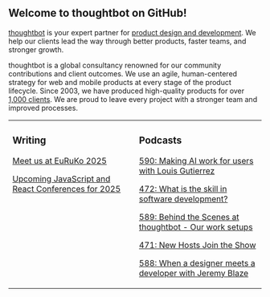 ## Welcome to thoughtbot on GitHub!

[thoughtbot][1] is your expert partner for [product design and development][2].
We help our clients lead the way through better products, faster teams, and stronger growth.

thoughtbot is a global consultancy renowned for our community contributions and
client outcomes. We use an agile, human-centered strategy for web and mobile
products at every stage of the product lifecycle. Since 2003, we have produced
high-quality products for over [1,000 clients][3]. We are proud to leave every
project with a stronger team and improved processes.

<table><tr><td valign="top" width="50%">

### Writing

<!-- blog starts -->
[Meet us at EuRuKo 2025](https://feed.thoughtbot.com/link/24077/17136518/meet-us-at-euruko-2025)

[Upcoming JavaScript and React Conferences for 2025](https://feed.thoughtbot.com/link/24077/17130875/upcoming-javascript-and-react-conferences-for-2025)

<!-- blog ends -->
</td><td valign="top" width="50%">

### Podcasts

<!-- podcasts starts -->
[590: Making AI work for users with Louis Gutierrez](https://podcast.thoughtbot.com/590)

[472: What is the skill in software development?](https://bikeshed.thoughtbot.com/472)

[589: Behind the Scenes at thoughtbot - Our work setups](https://podcast.thoughtbot.com/589)

[471: New Hosts Join the Show](https://bikeshed.thoughtbot.com/471)

[588: When a designer meets a developer with Jeremy Blaze](https://podcast.thoughtbot.com/588)

<!-- podcasts ends -->
</td></tr></table>

[1]: https://thoughtbot.com
[2]: https://thoughtbot.com/services
[3]: https://thoughtbot.com/case-studies
